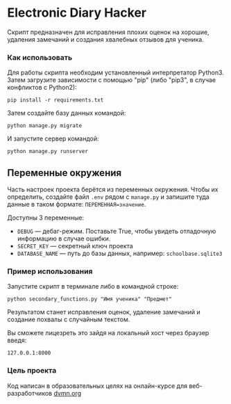 # Electronic Diary Hacker
Скрипт предназначен для исправления плохих оценок на хорошие, удаления замечаний и создания хвалебных отзывов для ученика.

### Как использовать
Для работы скрипта необходим установленный интерпретатор Python3. Затем загрузите зависимости с помощью "pip" (либо "pip3", в случае конфликтов с Python2):  

    pip install -r requirements.txt

Затем создайте базу данных командой:
   
    python manage.py migrate

И запустите сервер командой:

    python manage.py runserver

## Переменные окружения

Часть настроек проекта берётся из переменных окружения. Чтобы их определить, создайте файл `.env` рядом с `manage.py` и запишите туда данные в таком формате: `ПЕРЕМЕННАЯ=значение`.

Доступны 3 переменные:
- `DEBUG` — дебаг-режим. Поставьте True, чтобы увидеть отладочную информацию в случае ошибки.
- `SECRET_KEY` — секретный ключ проекта
- `DATABASE_NAME` — путь до базы данных, например: `schoolbase.sqlite3`

### Пример использования
Запустите скрипт в терминале либо в командной строке:

    python secondary_functions.py "Имя ученика" "Предмет"

Результатом станет исправления оценок, удаление замечаний и создание похвалы с случайным текстом.

Вы сможете лицезреть это зайдя на локальный хост через браузер введя:

    127.0.0.1:8000

### Цель проекта
Код написан в образовательных целях на онлайн-курсе для веб-разработчиков [dvmn.org](https://dvmn.org)
